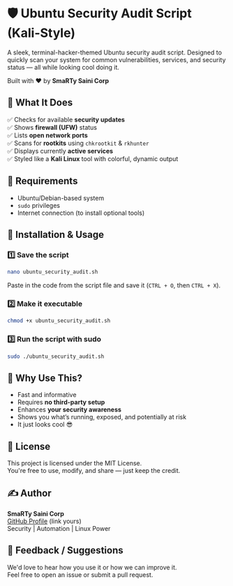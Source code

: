 # 🛡️ Ubuntu Security Audit Script (Kali-Style)

A sleek, terminal-hacker-themed Ubuntu security audit script. Designed to quickly scan your system for common vulnerabilities, services, and security status — all while looking cool doing it.

Built with ❤️ by **SmaRTy Saini Corp**

## 🚀 What It Does

✅ Checks for available **security updates**  
✅ Shows **firewall (UFW)** status  
✅ Lists **open network ports**  
✅ Scans for **rootkits** using `chkrootkit` & `rkhunter`  
✅ Displays currently **active services**  
✅ Styled like a **Kali Linux** tool with colorful, dynamic output

## 🧰 Requirements

- Ubuntu/Debian-based system
- `sudo` privileges
- Internet connection (to install optional tools)

## 🔧 Installation & Usage

### 1️⃣ Save the script

```bash
nano ubuntu_security_audit.sh
```
Paste in the code from the script file and save it (`CTRL + O`, then `CTRL + X`).

### 2️⃣ Make it executable

```bash
chmod +x ubuntu_security_audit.sh
```

### 3️⃣ Run the script with sudo

```bash
sudo ./ubuntu_security_audit.sh
```

## 🧠 Why Use This?

- Fast and informative
- Requires **no third-party setup**
- Enhances **your security awareness**
- Shows you what’s running, exposed, and potentially at risk
- It just looks cool 😎

## 📄 License

This project is licensed under the MIT License.  
You're free to use, modify, and share — just keep the credit.

## ✍️ Author

**SmaRTy Saini Corp**  
[GitHub Profile](https://github.com/SmaRTy-Saini/) (link yours)  
Security | Automation | Linux Power

## 💬 Feedback / Suggestions

We'd love to hear how you use it or how we can improve it.  
Feel free to open an issue or submit a pull request.
